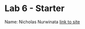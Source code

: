 # Lab 6 - Starter

Name: Nicholas Nurwinata
[link to site](https://watermelonjar.github.io/Lab6_Starter/)
